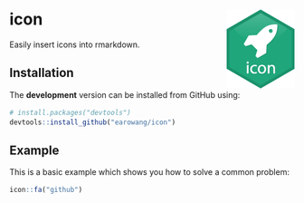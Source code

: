 
<!-- README.md is generated from README.Rmd. Please edit that file -->
icon <img src="man/figure/logo.png" align="right" />
====================================================

<!-- [![Travis-CI Build Status](https://travis-ci.org/earowang/icon.svg?branch=master)](https://travis-ci.org/earowang/icon) -->
<!-- [![CRAN_Status_Badge](http://www.r-pkg.org/badges/version/icon)](https://cran.r-project.org/package=icon) -->
<!-- [![Downloads](http://cranlogs.r-pkg.org/badges/icon?color=brightgreen)](https://cran.r-project.org/package=icon) -->
Easily insert icons into rmarkdown.

Installation
------------

The **development** version can be installed from GitHub using:

``` r
# install.packages("devtools")
devtools::install_github("earowang/icon")
```

Example
-------

This is a basic example which shows you how to solve a common problem:

``` r
icon::fa("github")
```
